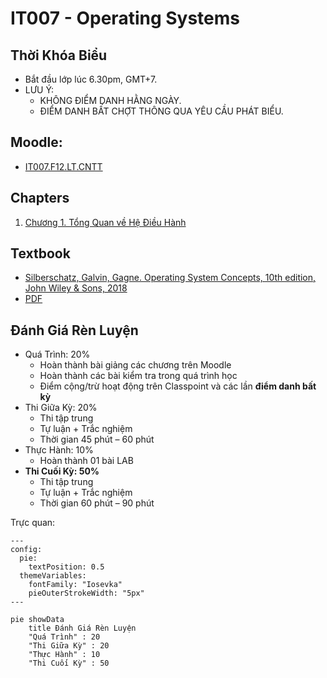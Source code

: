 # IT007 - Operating Systems

## Thời Khóa Biểu

- Bắt đầu lớp lúc 6.30pm, GMT+7.
- LƯU Ý:
    - KHÔNG ĐIỂM DANH HẰNG NGÀY.
    - ĐIỂM DANH BẤT CHỢT THÔNG QUA YÊU CẦU PHÁT BIỂU.

## Moodle:

- [IT007.F12.LT.CNTT](https://elearning.citd.vn/course/view.php?id=1226#section-0)

## Chapters

1. [Chương 1. Tổng Quan về Hệ Điều Hành](elearning/ch01.md)

## Textbook

- [Silberschatz, Galvin, Gagne. Operating System Concepts, 10th edition, John Wiley & Sons, 2018](https://lib.zu.edu.pk/ebookdata/Engineering/Cyber%20Security/Operating%20System%20Concepts-Wiley%20Global%20Education%20(2018)%20BY%20Abraham%20Silberschatz_%20Greg%20Gagne_%20Peter%20B.%20Galvin%20-.pdf)
- [PDF](textbook/Operating-System-Concepts-Wiley-Global-Education.pdf)

## Đánh Giá Rèn Luyện

- Quá Trình: 20%
    - Hoàn thành bài giảng các chương trên Moodle
    - Hoàn thành các bài kiểm tra trong quá trình học
    - Điểm cộng/trừ hoạt động trên Classpoint và các lần **điểm danh bất kỳ**
- Thi Giữa Kỳ: 20%
    - Thi tập trung
    - Tự luận + Trắc nghiệm
    - Thời gian 45 phút – 60 phút
- Thực Hành: 10%
    - Hoàn thành 01 bài LAB
- **Thi Cuối Kỳ: 50%**
    - Thi tập trung
    - Tự luận + Trắc nghiệm
    - Thời gian 60 phút – 90 phút

Trực quan:

```mermaid
---
config:
  pie:
    textPosition: 0.5
  themeVariables:
    fontFamily: "Iosevka"
    pieOuterStrokeWidth: "5px"
---

pie showData
    title Đánh Giá Rèn Luyện
    "Quá Trình" : 20
    "Thi Giữa Kỳ" : 20
    "Thực Hành" : 10
    "Thi Cuối Kỳ" : 50
```

